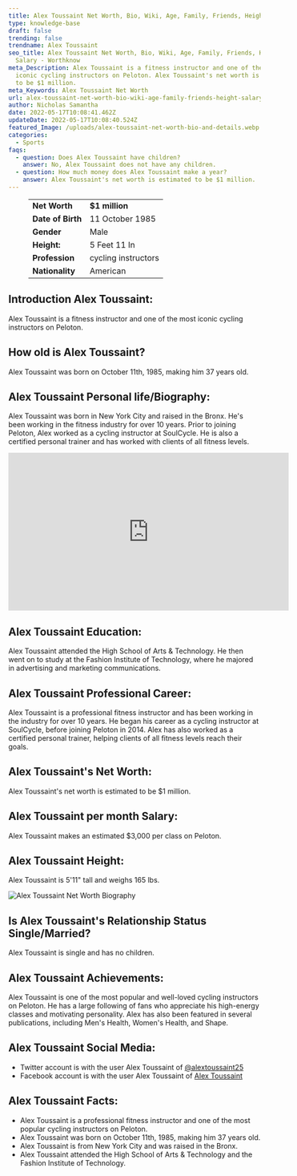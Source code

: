 ```yaml
---
title: Alex Toussaint Net Worth, Bio, Wiki, Age, Family, Friends, Height & Salary
type: knowledge-base
draft: false
trending: false
trendname: Alex Toussaint
seo_title: Alex Toussaint Net Worth, Bio, Wiki, Age, Family, Friends, Height &
  Salary - Worthknow
meta_Description: Alex Toussaint is a fitness instructor and one of the most
  iconic cycling instructors on Peloton. Alex Toussaint's net worth is estimated
  to be $1 million.
meta_Keywords: Alex Toussaint Net Worth
url: alex-toussaint-net-worth-bio-wiki-age-family-friends-height-salary
author: Nicholas Samantha
date: 2022-05-17T10:08:41.462Z
updateDate: 2022-05-17T10:08:40.524Z
featured_Image: /uploads/alex-toussaint-net-worth-bio-and-details.webp
categories:
  - Sports
faqs:
  - question: Does Alex Toussaint have children?
    answer: No, Alex Toussaint does not have any children.
  - question: How much money does Alex Toussaint make a year?
    answer: Alex Toussaint's net worth is estimated to be $1 million.
---
```

<figure class="wp-block-table is-style-stripes">
  <table>
    <tbody>
      <tr>
        <td>
          <strong>Net Worth</strong>
        </td>
        <td>
          <strong>$1 million</strong>
        </td>
      </tr>
      <tr>
        <td>
          <strong>Date of Birth</strong>
        </td>
        <td>11 October 1985</td>
      </tr>
      <tr>
        <td>
          <strong>Gender</strong>
        </td>
        <td>Male</td>
      </tr>
      <tr>
        <td>
          <strong>Height:</strong>
        </td>
        <td>5 Feet 11 In</td>
      </tr>
      <tr>
        <td>
          <strong>Profession</strong>
        </td>
        <td>cycling instructors</td>
      </tr>
      <tr>
        <td>
          <strong>Nationality</strong>
        </td>
        <td>American</td>
      </tr>
    </tbody>
  </table>
</figure>

## **Introduction Alex Toussaint:**

Alex Toussaint is a fitness instructor and one of the most iconic cycling instructors on Peloton.

## **How old is Alex Toussaint?**

Alex Toussaint was born on October 11th, 1985, making him 37 years old.

## **Alex Toussaint Personal life/Biography:**

Alex Toussaint was born in New York City and raised in the Bronx. He's been working in the fitness industry for over 10 years. Prior to joining Peloton, Alex worked as a cycling instructor at SoulCycle. He is also a certified personal trainer and has worked with clients of all fitness levels. 

<iframe width="560" height="315" src="https://www.youtube.com/embed/ZX8xOqoXz3E" title="YouTube video player" frameborder="0" allow="accelerometer; autoplay; clipboard-write; encrypted-media; gyroscope; picture-in-picture" allowfullscreen></iframe>

## **Alex Toussaint Education:**

Alex Toussaint attended the High School of Arts & Technology. He then went on to study at the Fashion Institute of Technology, where he majored in advertising and marketing communications.

## **Alex Toussaint Professional Career:**

Alex Toussaint is a professional fitness instructor and has been working in the industry for over 10 years. He began his career as a cycling instructor at SoulCycle, before joining Peloton in 2014. Alex has also worked as a certified personal trainer, helping clients of all fitness levels reach their goals.  

## **Alex Toussaint's Net Worth:**

Alex Toussaint's net worth is estimated to be $1 million. 

## **Alex Toussaint per month Salary:**

Alex Toussaint makes an estimated $3,000 per class on Peloton. 

## **Alex Toussaint Height:**

Alex Toussaint is 5'11" tall and weighs 165 lbs.

![Alex Toussaint Net Worth Biography](/uploads/alex-toussaint-net-worth-.webp)

## **Is Alex Toussaint's Relationship Status Single/Married?**

Alex Toussaint is single and has no children. 

## **Alex Toussaint Achievements:**

Alex Toussaint is one of the most popular and well-loved cycling instructors on Peloton. He has a large following of fans who appreciate his high-energy classes and motivating personality. Alex has also been featured in several publications, including Men's Health, Women's Health, and Shape. 

## **Alex Toussaint Social Media:**

* Twitter account is with the user Alex Toussaint of <a href="https://twitter.com/alextoussaint25" target="_blank" rel="nofollow" rel="noopener">@alextoussaint25</a>
* Facebook account is with the user Alex Toussaint of <a href="https://www.facebook.com/alextoussaintfitness" target="_blank" rel="nofollow" rel="noopener">Alex Toussaint</a>

## **Alex Toussaint Facts:**

* Alex Toussaint is a professional fitness instructor and one of the most popular cycling instructors on Peloton.
* Alex Toussaint was born on October 11th, 1985, making him 37 years old.
* Alex Toussaint is from New York City and was raised in the Bronx.
* Alex Toussaint attended the High School of Arts & Technology and the Fashion Institute of Technology.